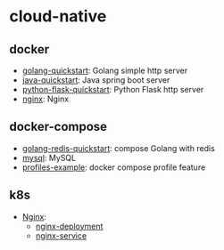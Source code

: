 # cloud-native

## docker

- [golang-quickstart](docker/golang-quickstart): Golang simple http server
- [java-quickstart](docker/java-quickstart): Java spring boot server
- [python-flask-quickstart](docker/python-flask-quickstart): Python Flask http server
- [nginx](docker/nginx): Nginx


## docker-compose

- [golang-redis-quickstart](docker-compose/golang-redis-quickstart): compose Golang with redis
- [mysql](docker-compose/mysql): MySQL
- [profiles-example](docker-compose/profiles-example): docker compose profile feature

## k8s

- [Nginx](k8s/nginx):
  - [nginx-deployment](k8s/nginx/nginx-deployment.yaml)
  - [nginx-service](k8s/nginx/nginx-service.yaml)
